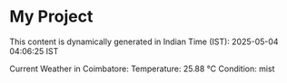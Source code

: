 # My Project

This content is dynamically generated in Indian Time (IST): 2025-05-04 04:06:25 IST


Current Weather in Coimbatore:
Temperature: 25.88 °C
Condition: mist

